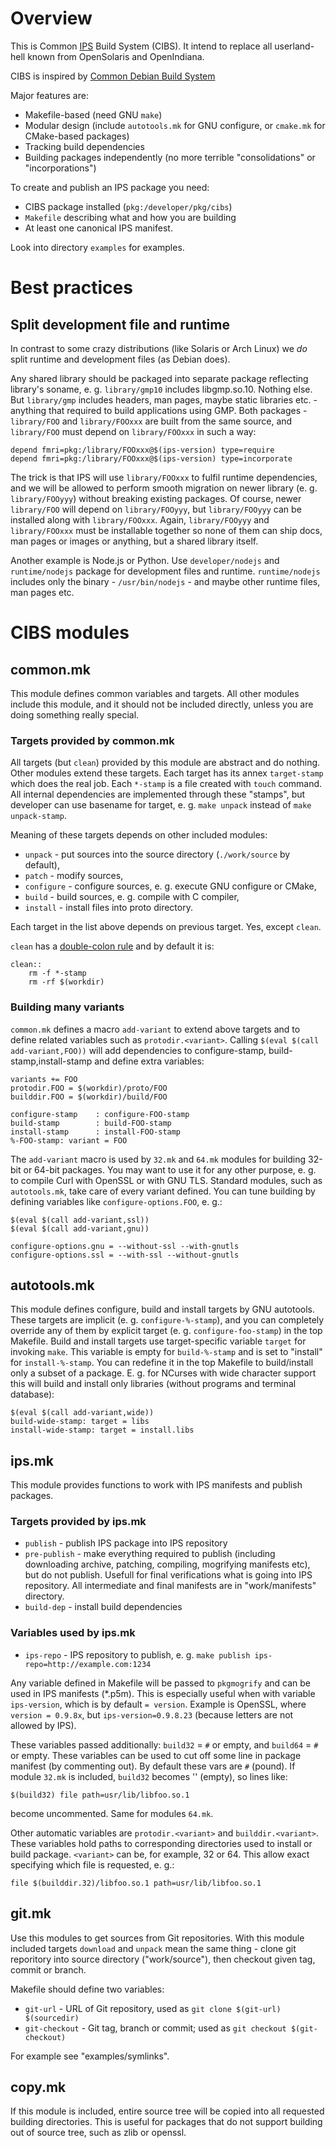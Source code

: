# Overview

This is Common [IPS](http://www.oracle.com/technetwork/server-storage/solaris11/technologies/ips-323421.html)
Build System (CIBS). It intend to replace all userland-hell known from OpenSolaris and OpenIndiana.

CIBS is inspired by [Common Debian Build System](http://cdbs-doc.duckcorp.org/en/cdbs-doc.xhtml)

Major features are:

* Makefile-based (need GNU `make`)
* Modular design (include `autotools.mk` for GNU configure, or `cmake.mk` for CMake-based packages)
* Tracking build dependencies
* Building packages independently (no more terrible "consolidations" or "incorporations")


To create and publish an IPS package you need:

* CIBS package installed (`pkg:/developer/pkg/cibs`)
* `Makefile` describing what and how you are building
* At least one canonical IPS manifest.
 
 
Look into directory `examples` for examples.


# Best practices

## Split development file and runtime

In contrast to some crazy distributions (like Solaris or Arch Linux)
we *do* split runtime and development files (as Debian does).

Any shared library should be packaged into separate package reflecting
library's soname, e. g. `library/gmp10` includes libgmp.so.10. Nothing else.
But `library/gmp` includes headers, man pages, maybe static libraries etc. -
anything that required to build applications using GMP. Both packages -
`library/FOO` and `library/FOOxxx` are built from the same source, and
`library/FOO` must depend on `library/FOOxxx` in such a way:

    depend fmri=pkg:/library/FOOxxx@$(ips-version) type=require
    depend fmri=pkg:/library/FOOxxx@$(ips-version) type=incorporate

The trick is that IPS will use `library/FOOxxx` to fulfil runtime
dependencies, and we will be allowed to perform smooth migration
on newer library (e. g. `library/FOOyyy`) without breaking existing
packages. Of course, newer `library/FOO` will depend on `library/FOOyyy`,
but `library/FOOyyy` can be installed along with `library/FOOxxx`.
Again, `library/FOOyyy` and `library/FOOxxx` must be installable together
so none of them can ship docs, man pages or images or anything,
but a shared library itself.

Another example is Node.js or Python. Use `developer/nodejs` and
`runtime/nodejs` package for development files and runtime.
`runtime/nodejs` includes only the binary - `/usr/bin/nodejs` -
and maybe other runtime files, man pages etc.



# CIBS modules

## common.mk

This module defines common variables and targets. All other modules include this module,
and it should not be included directly, unless you are doing something really special.

### Targets provided by common.mk

All targets (but `clean`) provided by this module are abstract and
do nothing.  Other modules extend these targets. Each target has
its annex `target-stamp` which does the real job. Each `*-stamp` is
a file created with `touch` command. All internal dependencies are
implemented through these "stamps", but developer can use basename
for target, e. g. `make unpack` instead of `make unpack-stamp`.

Meaning of these targets depends on other included modules:

* `unpack` - put sources into the source directory (`./work/source` by default),
* `patch` - modify sources,
* `configure` - configure sources, e. g. execute GNU configure or CMake,
* `build` - build sources, e. g. compile with C compiler,
* `install` - install files into proto directory.

Each target in the list above depends on previous target. Yes, except `clean`.

`clean` has a [double-colon rule](http://www.gnu.org/software/make/manual/html_node/Double_002dColon.html)
and by default it is:

    clean::
        rm -f *-stamp
        rm -rf $(workdir)

### Building many variants

`common.mk` defines a macro `add-variant` to extend above targets and  to define
related variables such as `protodir.<variant>`. Calling `$(eval $(call add-variant,FOO))`
will add dependencies to configure-stamp, build-stamp,install-stamp and define
extra variables:

    variants += FOO
    protodir.FOO = $(workdir)/proto/FOO
    builddir.FOO = $(workdir)/build/FOO

    configure-stamp    : configure-FOO-stamp
    build-stamp        : build-FOO-stamp
    install-stamp      : install-FOO-stamp
    %-FOO-stamp: variant = FOO


The `add-variant` macro is used by `32.mk` and `64.mk` modules for
building 32-bit or 64-bit packages.  You may want to use it for any
other purpose, e. g. to compile Curl with OpenSSL or with GNU TLS.
Standard modules, such as `autotools.mk`, take care of every variant defined.
You can tune building by defining variables like `configure-options.FOO`, e. g.:

    $(eval $(call add-variant,ssl))
    $(eval $(call add-variant,gnu))

    configure-options.gnu = --without-ssl --with-gnutls
    configure-options.ssl = --with-ssl --without-gnutls

## autotools.mk

This module defines configure, build and install targets by GNU autotools.
These targets are implicit (e. g. `configure-%-stamp`), and you can completely
override any of them by explicit target (e. g. `configure-foo-stamp`) in the top Makefile.
Build and install targets use target-specific variable `target` for invoking `make`.
This variable is empty for `build-%-stamp` and is set to "install" for `install-%-stamp`.
You can redefine it in the top Makefile to build/install only a subset of a package. E. g.
for NCurses with wide character support this will build and install only libraries (without
programs and terminal database):

    $(eval $(call add-variant,wide))
    build-wide-stamp: target = libs
    install-wide-stamp: target = install.libs

## ips.mk

This module provides functions to work with IPS manifests and publish packages.

### Targets provided by ips.mk

* `publish` - publish IPS package into IPS repository
* `pre-publish` - make everything required to publish (including downloading archive,
patching, compiling, mogrifying manifests etc), but do not publish. Usefull for final
verifications what is going into IPS repository. All intermediate and final manifests
are in "work/manifests" directory.
* `build-dep` - install build dependencies

### Variables used by ips.mk

* `ips-repo` - IPS repository to publish, e. g. `make publish ips-repo=http://example.com:1234`

Any variable defined in Makefile will be passed to `pkgmogrify` and 
can be used in IPS manifests (*.p5m). This is especially useful
when with variable `ips-version`, which is by default `= version`.
Example is OpenSSL, where `version = 0.9.8x`, but `ips-version=0.9.8.23`
(because letters are not allowed by IPS).

These variables passed additionally:
`build32` = `#` or empty, and `build64` = `#` or empty. These variables can
be used to cut off some line in package manifest (by commenting out).
By default these vars are `#` (pound).
If module `32.mk` is included, `build32` becomes '' (empty), so lines like:

    $(build32) file path=usr/lib/libfoo.so.1

become uncommented. Same for modules `64.mk`.

Other automatic variables are `protodir.<variant>` and `builddir.<variant>`.
These variables hold paths to corresponding directories used to
install or build package. `<variant>` can be, for example, 32 or 64.
This allow exact specifying which file is requested, e. g.:

    file $(builddir.32)/libfoo.so.1 path=usr/lib/libfoo.so.1

## git.mk

Use this modules to get sources from Git repositories. With this module included
targets `download` and `unpack` mean the same thing - clone git reporitory into
source directory ("work/source"), then checkout given tag, commit or branch.

Makefile should define two variables:

* `git-url` - URL of Git repository, used as `git clone $(git-url) $(sourcedir)`
* `git-checkout` - Git tag, branch or commit; used as `git checkout $(git-checkout)`

For example see "examples/symlinks".

## copy.mk

If this module is included, entire source tree will be copied
into all requested building directories. This is useful for
packages that do not support building out of source tree,
such as zlib or openssl.
